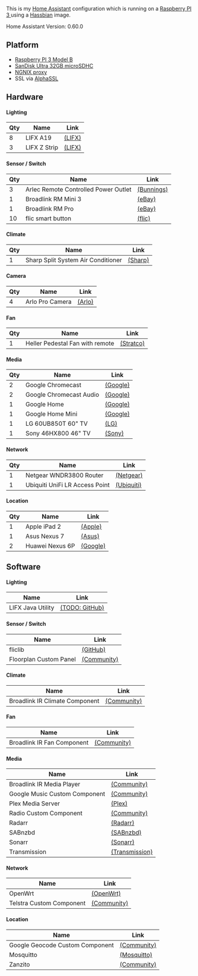 This is my [Home Assistant](https://home-assistant.io) configuration which is running on a [Raspberry PI 3 ](http://au.element14.com/buy-raspberry-pi?&CMP=KNC-GAU-GEN-SKU-PSP-STL-RPI3&mckv=szEgWGgK7_dc%7Cpcrid%7C238407451184%7Cpkw%7C%2Belement14%20%2Bpi%20%2B3%7Cpmt%7Cb%7Cslid%7CE0QUwafP%7Cproduct%7C%7C&gclid=Cj0KCQiAyZLSBRDpARIsAH66VQK5HeckMfiD1iPzSbrMpRJeNTs-IJuUHgCkgFjuTeIZmITQ4rQ6WF0aAnQQEALw_wcB) using a [Hassbian](https://home-assistant.io/docs/installation/hassbian/installation/) image.

Home Assistant Version: 0.60.0

## Platform
* [Raspberry PI 3 Model B](http://au.element14.com/buy-raspberry-pi?&CMP=KNC-GAU-GEN-SKU-PSP-STL-RPI3&mckv=szEgWGgK7_dc%7Cpcrid%7C238407451184%7Cpkw%7C%2Belement14%20%2Bpi%20%2B3%7Cpmt%7Cb%7Cslid%7CE0QUwafP%7Cproduct%7C%7C&gclid=Cj0KCQiAyZLSBRDpARIsAH66VQK5HeckMfiD1iPzSbrMpRJeNTs-IJuUHgCkgFjuTeIZmITQ4rQ6WF0aAnQQEALw_wcB)
* [SanDisk Ultra 32GB microSDHC](https://www.ebay.com.au/sch/sis.html?_nkw=Sandisk+64GB+Micro+SD+SDXC+Ultra+Class+10+80MB%2Fs+Mobile+Memory+Card+Samsung&_id=331081740883&&_trksid=p2057872.m2749.l2658)
* [NGNIX proxy](https://home-assistant.io/docs/ecosystem/nginx/)
* SSL via [AlphaSSL](https://www.alphassl.com)

## Hardware
#### Lighting
| Qty   | Name                                                  | Link |
| ----- | ----------------------------------------------------- | ---- |
| 8     | LIFX A19                                              | [(LIFX)](https://www.lifx.com.au/products/lifx) |
| 3     | LIFX Z Strip                                          | [(LIFX)](https://www.lifx.com.au/products/lifx-z) |

#### Sensor / Switch
| Qty   | Name                                                  | Link |
| ----- | ----------------------------------------------------- | ---- |
| 3     | Arlec Remote Controlled Power Outlet                  | [(Bunnings)](https://www.bunnings.com.au/arlec-remote-controlled-power-outlet_p4331763) |
| 1     | Broadlink RM Mini 3                                   | [(eBay)](https://www.ebay.com.au/sch/i.html?_odkw=broadlink+rm+mini+3&_osacat=0&_from=R40&_trksid=p2045573.m570.l1313.TR0.TRC0.H0.TRS0&_nkw=broadlink+rm+mini+3&_sacat=0) |
| 1     | Broadlink RM Pro                                      | [(eBay)](https://www.ebay.com.au/sch/i.html?_odkw=broadlink+rm+pro+3&_osacat=0&_from=R40&_trksid=p2045573.m570.l1313.TR3.TRC2.A0.H0.Xbroadlink+rm+pro.TRS0&_nkw=broadlink+rm+pro&_sacat=0) |
| 10    | flic smart button                                     | [(flic)](https://flic.io/shop/flic-1pack) |

#### Climate
| Qty   | Name                                                  | Link |
| ----- | ----------------------------------------------------- | ---- |
| 1     | Sharp Split System Air Conditioner                    | [(Sharp)](https://support.sharp.net.au/downloads/opmanuals/24k%20om%20final.pdf) |

#### Camera
| Qty   | Name                                                  | Link |
| ----- | ----------------------------------------------------- | ---- |
| 4     | Arlo Pro Camera                                       | [(Arlo)](https://www.arlo.com/au/products/arlo-pro/default.aspx) |

#### Fan
| Qty   | Name                                                  | Link |
| ----- | ----------------------------------------------------- | ---- |
| 1     | Heller Pedestal Fan with remote                       | [(Stratco)](https://www.stratco.com.au/products/hardware/heller-40cm-pedestal-fan-with-remote/) |

#### Media
| Qty   | Name                                                  | Link |
| ----- | ----------------------------------------------------- | ---- |
| 2     | Google Chromecast                                     | [(Google)](https://store.google.com/au/product/chromecast_2015) |
| 2     | Google Chromecast Audio                               | [(Google)](https://store.google.com/au/product/chromecast_audio) |
| 1     | Google Home                                           | [(Google)](https://store.google.com/au/product/google_home) |
| 1     | Google Home Mini                                      | [(Google)](https://store.google.com/au/product/google_home_mini) |
| 1     | LG 60UB850T 60" TV                                    | [(LG)](http://www.lg.com/au/tvs/lg-60UB850T) |
| 1     | Sony 46HX800 46" TV                                   | [(Sony)](http://www.sony.com.au/electronics/support/televisions-projectors-lcd-tvs/kdl-46hx800/specifications) |

#### Network
| Qty   | Name                                                  | Link |
| ----- | ----------------------------------------------------- | ---- |
| 1     | Netgear WNDR3800 Router                               | [(Netgear)](https://www.netgear.com/support/product/WNDR3800.aspx) |
| 1     | Ubiquiti UniFi LR Access Point                        | [(Ubiquiti)](https://store.ubnt.com/products/unifi-ap-1) |

#### Location
| Qty   | Name                                                  | Link |
| ----- | ----------------------------------------------------- | ---- |
| 1     | Apple iPad 2                                          | [(Apple)](https://support.apple.com/kb/sp622?locale=en_AU) |
| 1     | Asus Nexus 7                                          | [(Asus)](https://www.asus.com/Tablets/Nexus_7_2013/) |
| 2     | Huawei Nexus 6P                                       | [(Google)](https://www.google.com/intl/en_au/nexus/6p/) |

## Software
#### Lighting
| Name                                                  | Link |
| ----------------------------------------------------- | ---- |
| LIFX Java Utility                                     | [(TODO: GitHub)](https://github.com) |

#### Sensor / Switch
| Name                                                  | Link |
| ----------------------------------------------------- | ---- |
| fliclib                                               | [(GitHub)](https://github.com/50ButtonsEach/fliclib-linux-hci) |
| Floorplan Custom Panel                                | [(Community)](https://community.home-assistant.io/t/floorplan-for-home-assistant/17394) |

#### Climate
| Name                                                  | Link |
| ----------------------------------------------------- | ---- |
| Broadlink IR Climate Component                        | [(Community)](https://community.home-assistant.io/t/broadlink-ir-climate-component/27406) |

#### Fan
| Name                                                  | Link |
| ----------------------------------------------------- | ---- |
| Broadlink IR Fan Component                            | [(Community)](https://community.home-assistant.io/t/broadlink-ir-climate-component/27406) |

#### Media
| Name                                                  | Link |
| ----------------------------------------------------- | ---- |
| Broadlink IR Media Player                             | [(Community)](https://community.home-assistant.io/t/broadlink-ir-climate-component/27406) |
| Google Music Custom Component                         | [(Community)](https://community.home-assistant.io/t/google-music-in-ha/10976) |
| Plex Media Server                                     | [(Plex)](https://www.plex.tv) |
| Radio Custom Component                                | [(Community)](https://community.home-assistant.io/t/chromecast-radio-with-station-and-player-selection/12732) |
| Radarr                                                | [(Radarr)](https://radarr.video) |
| SABnzbd                                               | [(SABnzbd)](https://sabnzbd.org) |
| Sonarr                                                | [(Sonarr)](https://sonarr.tv) |
| Transmission                                          | [(Transmission)](https://transmissionbt.com) |

#### Network
| Name                                                  | Link |
| ----------------------------------------------------- | ---- |
| OpenWrt                                               | [(OpenWrt)](https://openwrt.org) |
| Telstra Custom Component                              | [(Community)](https://community.home-assistant.io/t/telstra-notification-add-on/28096) |

#### Location
| Name                                                  | Link |
| ----------------------------------------------------- | ---- |
| Google Geocode Custom Component                       | [(Community)](https://community.home-assistant.io/t/google-geocode-custom-component-gps-to-street-address/22233) |
| Mosquitto                                             | [(Mosquitto)](https://mosquitto.org) |
| Zanzito                                               | [(Community)](https://community.home-assistant.io/t/zanzito-a-lightweight-bridge-between-your-android-device-and-your-mqtt-home-automation-system/20228) |


